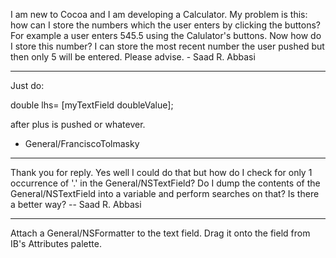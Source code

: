 I am new to Cocoa and I am developing a Calculator. My problem is this: how can I store the numbers which the user enters by clicking the buttons? For example a user enters 545.5 using the Calulator's buttons. Now how do I store this number? I can store the most recent number the user pushed but then only 5 will be entered. Please advise. - Saad R. Abbasi

----

Just do:

double lhs= [myTextField doubleValue];

after plus is pushed or whatever.

- General/FranciscoTolmasky

----

Thank you for reply. Yes well I could do that but how do I check for only 1 occurrence of '.' in the General/NSTextField? Do I dump the contents of the General/NSTextField into a variable and perform searches on that? Is there a better way? -- Saad R. Abbasi

----

Attach a General/NSFormatter to the text field. Drag it onto the field from IB's Attributes palette.